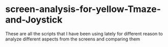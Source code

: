 # screen-analysis-for-yellow-Tmaze-and-Joystick
These are all the scripts that I have been using lately for different reason to analyze different aspects from the screens and comparing them
